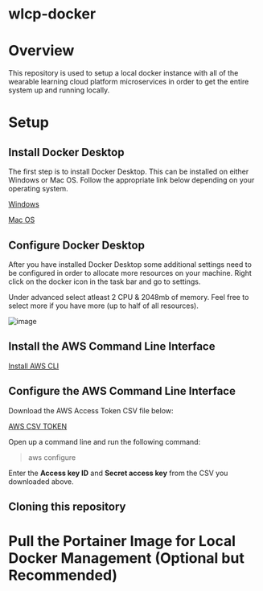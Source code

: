 # wlcp-docker

# Overview

This repository is used to setup a local docker instance with all of the wearable learning cloud platform microservices in order to get the entire system up and running locally.

# Setup

## Install Docker Desktop

The first step is to install Docker Desktop. This can be installed on either Windows or Mac OS. Follow the appropriate link below depending on your operating system.

[Windows](https://docs.docker.com/docker-for-windows/install)

[Mac OS](https://docs.docker.com/docker-for-mac/install/)

## Configure Docker Desktop

After you have installed Docker Desktop some additional settings need to be configured in order to allocate more resources on your machine. Right click on the docker icon in the task bar and go to settings.

Under advanced select atleast 2 CPU & 2048mb of memory. Feel free to select more if you have more (up to half of all resources).

![image](https://user-images.githubusercontent.com/23061418/80401367-3a1c0280-888a-11ea-881e-c8eb856fafd5.png)

## Install the AWS Command Line Interface

[Install AWS CLI](https://docs.aws.amazon.com/cli/latest/userguide/install-cliv2.html)

## Configure the AWS Command Line Interface

Download the AWS Access Token CSV file below:

[AWS CSV TOKEN]()

Open up a command line and run the following command:

> aws configure

Enter the **Access key ID** and **Secret access key** from the CSV you downloaded above.

## Cloning this repository

# Pull the Portainer Image for Local Docker Management (Optional but Recommended)

